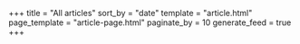 +++
title = "All articles"
sort_by = "date"
template = "article.html"
page_template = "article-page.html"
paginate_by = 10
generate_feed = true
+++

